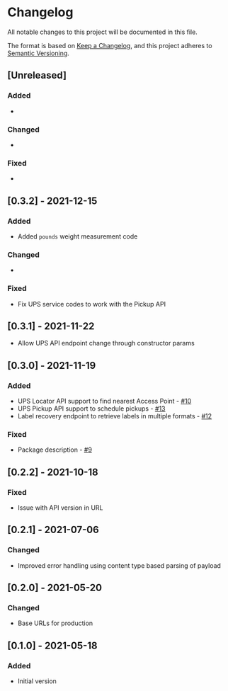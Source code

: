 # Changelog

All notable changes to this project will be documented in this file.

The format is based on [Keep a Changelog](https://keepachangelog.com/en/1.0.0/),
and this project adheres to [Semantic Versioning](https://semver.org/spec/v2.0.0.html).

## [Unreleased]

### Added

*

### Changed

*

### Fixed

*

## [0.3.2] - 2021-12-15

### Added

* Added `pounds` weight measurement code

### Changed

*

### Fixed

* Fix UPS service codes to work with the Pickup API

## [0.3.1] - 2021-11-22

* Allow UPS API endpoint change through constructor params

## [0.3.0] - 2021-11-19

### Added

* UPS Locator API support to find nearest Access Point - [#10](https://github.com/ripe-tech/ups-api-js/pull/10)
* UPS Pickup API support to schedule pickups - [#13](https://github.com/ripe-tech/ups-api-js/pull/13)
* Label recovery endpoint to retrieve labels in multiple formats - [#12](https://github.com/ripe-tech/ups-api-js/pull/12)

### Fixed

* Package description - [#9](https://github.com/ripe-tech/ups-api-js/pull/9)

## [0.2.2] - 2021-10-18

### Fixed

* Issue with API version in URL

## [0.2.1] - 2021-07-06

### Changed

* Improved error handling using content type based parsing of payload

## [0.2.0] - 2021-05-20

### Changed

* Base URLs for production

## [0.1.0] - 2021-05-18

### Added

* Initial version
